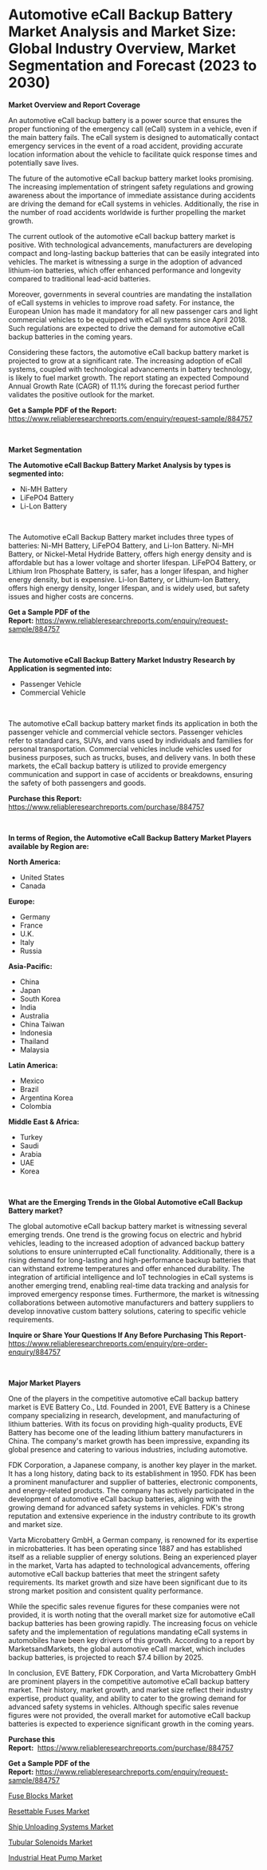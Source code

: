 <p><h1>Automotive eCall Backup Battery Market Analysis and Market Size: Global Industry Overview, Market Segmentation and Forecast (2023 to 2030)</h1></p><p><strong>Market Overview and Report Coverage</strong></p>
<p><p>An automotive eCall backup battery is a power source that ensures the proper functioning of the emergency call (eCall) system in a vehicle, even if the main battery fails. The eCall system is designed to automatically contact emergency services in the event of a road accident, providing accurate location information about the vehicle to facilitate quick response times and potentially save lives.</p><p>The future of the automotive eCall backup battery market looks promising. The increasing implementation of stringent safety regulations and growing awareness about the importance of immediate assistance during accidents are driving the demand for eCall systems in vehicles. Additionally, the rise in the number of road accidents worldwide is further propelling the market growth.</p><p>The current outlook of the automotive eCall backup battery market is positive. With technological advancements, manufacturers are developing compact and long-lasting backup batteries that can be easily integrated into vehicles. The market is witnessing a surge in the adoption of advanced lithium-ion batteries, which offer enhanced performance and longevity compared to traditional lead-acid batteries.</p><p>Moreover, governments in several countries are mandating the installation of eCall systems in vehicles to improve road safety. For instance, the European Union has made it mandatory for all new passenger cars and light commercial vehicles to be equipped with eCall systems since April 2018. Such regulations are expected to drive the demand for automotive eCall backup batteries in the coming years.</p><p>Considering these factors, the automotive eCall backup battery market is projected to grow at a significant rate. The increasing adoption of eCall systems, coupled with technological advancements in battery technology, is likely to fuel market growth. The report stating an expected Compound Annual Growth Rate (CAGR) of 11.1% during the forecast period further validates the positive outlook for the market.</p></p>
<p><strong>Get a Sample PDF of the Report:</strong> <a href="https://www.reliableresearchreports.com/enquiry/request-sample/884757">https://www.reliableresearchreports.com/enquiry/request-sample/884757</a></p>
<p>&nbsp;</p>
<p><strong>Market Segmentation</strong></p>
<p><strong>The Automotive eCall Backup Battery Market Analysis by types is segmented into:</strong></p>
<p><ul><li>Ni-MH Battery</li><li>LiFePO4 Battery</li><li>Li-Lon Battery</li></ul></p>
<p>&nbsp;</p>
<p><p>The Automotive eCall Backup Battery market includes three types of batteries: Ni-MH Battery, LiFePO4 Battery, and Li-Ion Battery. Ni-MH Battery, or Nickel-Metal Hydride Battery, offers high energy density and is affordable but has a lower voltage and shorter lifespan. LiFePO4 Battery, or Lithium Iron Phosphate Battery, is safer, has a longer lifespan, and higher energy density, but is expensive. Li-Ion Battery, or Lithium-Ion Battery, offers high energy density, longer lifespan, and is widely used, but safety issues and higher costs are concerns.</p></p>
<p><strong>Get a Sample PDF of the Report:</strong>&nbsp;<a href="https://www.reliableresearchreports.com/enquiry/request-sample/884757">https://www.reliableresearchreports.com/enquiry/request-sample/884757</a></p>
<p>&nbsp;</p>
<p><strong>The Automotive eCall Backup Battery Market Industry Research by Application is segmented into:</strong></p>
<p><ul><li>Passenger Vehicle</li><li>Commercial Vehicle</li></ul></p>
<p>&nbsp;</p>
<p><p>The automotive eCall backup battery market finds its application in both the passenger vehicle and commercial vehicle sectors. Passenger vehicles refer to standard cars, SUVs, and vans used by individuals and families for personal transportation. Commercial vehicles include vehicles used for business purposes, such as trucks, buses, and delivery vans. In both these markets, the eCall backup battery is utilized to provide emergency communication and support in case of accidents or breakdowns, ensuring the safety of both passengers and goods.</p></p>
<p><strong>Purchase this Report:</strong>&nbsp; <a href="https://www.reliableresearchreports.com/purchase/884757">https://www.reliableresearchreports.com/purchase/884757</a></p>
<p>&nbsp;</p>
<p><strong>In terms of Region, the Automotive eCall Backup Battery Market Players available by Region are:</strong></p>
<p>
    <p> <strong> North America: </strong>
        <ul>
            <li>United States</li>
            <li>Canada</li>
        </ul>
        </p> 
    <p> <strong> Europe: </strong>
        <ul>
            <li>Germany</li>
            <li>France</li>
            <li>U.K.</li>
            <li>Italy</li>
            <li>Russia</li>
        </ul>
        </p> 
    <p> <strong> Asia-Pacific: </strong>
        <ul>
            <li>China</li>
            <li>Japan</li>
            <li>South Korea</li>
            <li>India</li>
            <li>Australia</li>
            <li>China Taiwan</li>
            <li>Indonesia</li>
            <li>Thailand</li>
            <li>Malaysia</li>
        </ul>
        </p> 
    <p> <strong> Latin America: </strong>
        <ul>
            <li>Mexico</li>
            <li>Brazil</li>
            <li>Argentina Korea</li>
            <li>Colombia</li>
        </ul>
        </p> 
    <p> <strong> Middle East & Africa: </strong>
        <ul>
            <li>Turkey</li>
            <li>Saudi</li>
            <li>Arabia</li>
            <li>UAE</li>
            <li>Korea</li>
        </ul>
    </p>
    </p>
<p>&nbsp;</p>
<p><strong>What are the Emerging Trends in the Global Automotive eCall Backup Battery market?</strong></p>
<p><p>The global automotive eCall backup battery market is witnessing several emerging trends. One trend is the growing focus on electric and hybrid vehicles, leading to the increased adoption of advanced backup battery solutions to ensure uninterrupted eCall functionality. Additionally, there is a rising demand for long-lasting and high-performance backup batteries that can withstand extreme temperatures and offer enhanced durability. The integration of artificial intelligence and IoT technologies in eCall systems is another emerging trend, enabling real-time data tracking and analysis for improved emergency response times. Furthermore, the market is witnessing collaborations between automotive manufacturers and battery suppliers to develop innovative custom battery solutions, catering to specific vehicle requirements.</p></p>
<p><strong>Inquire or Share Your Questions If Any Before Purchasing This Report</strong>- <a href="https://www.reliableresearchreports.com/enquiry/pre-order-enquiry/884757">https://www.reliableresearchreports.com/enquiry/pre-order-enquiry/884757</a></p>
<p>&nbsp;</p>
<p><strong>Major Market Players</strong></p>
<p><p>One of the players in the competitive automotive eCall backup battery market is EVE Battery Co., Ltd. Founded in 2001, EVE Battery is a Chinese company specializing in research, development, and manufacturing of lithium batteries. With its focus on providing high-quality products, EVE Battery has become one of the leading lithium battery manufacturers in China. The company's market growth has been impressive, expanding its global presence and catering to various industries, including automotive.</p><p>FDK Corporation, a Japanese company, is another key player in the market. It has a long history, dating back to its establishment in 1950. FDK has been a prominent manufacturer and supplier of batteries, electronic components, and energy-related products. The company has actively participated in the development of automotive eCall backup batteries, aligning with the growing demand for advanced safety systems in vehicles. FDK's strong reputation and extensive experience in the industry contribute to its growth and market size.</p><p>Varta Microbattery GmbH, a German company, is renowned for its expertise in microbatteries. It has been operating since 1887 and has established itself as a reliable supplier of energy solutions. Being an experienced player in the market, Varta has adapted to technological advancements, offering automotive eCall backup batteries that meet the stringent safety requirements. Its market growth and size have been significant due to its strong market position and consistent quality performance.</p><p>While the specific sales revenue figures for these companies were not provided, it is worth noting that the overall market size for automotive eCall backup batteries has been growing rapidly. The increasing focus on vehicle safety and the implementation of regulations mandating eCall systems in automobiles have been key drivers of this growth. According to a report by MarketsandMarkets, the global automotive eCall market, which includes backup batteries, is projected to reach $7.4 billion by 2025.</p><p>In conclusion, EVE Battery, FDK Corporation, and Varta Microbattery GmbH are prominent players in the competitive automotive eCall backup battery market. Their history, market growth, and market size reflect their industry expertise, product quality, and ability to cater to the growing demand for advanced safety systems in vehicles. Although specific sales revenue figures were not provided, the overall market for automotive eCall backup batteries is expected to experience significant growth in the coming years.</p></p>
<p><strong>Purchase this Report:</strong>&nbsp;&nbsp;<a href="https://www.reliableresearchreports.com/purchase/884757">https://www.reliableresearchreports.com/purchase/884757</a></p>
<p></p>
<p><strong>Get a Sample PDF of the Report:</strong>&nbsp;<a href="https://www.reliableresearchreports.com/enquiry/request-sample/884757">https://www.reliableresearchreports.com/enquiry/request-sample/884757</a></p>
<p><p><a href="https://medium.com/@suryayadavrp23/fuse-blocks-nbsp-market-focuses-on-market-share-size-and-projected-forecast-till-2030-b0be2de16d55">Fuse Blocks Market</a></p><p><a href="https://medium.com/@react.shoe.mask/resettable-fuses-market-report-reveals-the-latest-trends-and-growth-opportunities-of-this-market-1c75327cc337">Resettable Fuses Market</a></p><p><a href="https://www.linkedin.com/pulse/ship-unloading-systems-market-size-share-amp-trends-analysis-report-ukwuf/">Ship Unloading Systems Market</a></p><p><a href="https://www.linkedin.com/pulse/decoding-tubular-solenoids-market-deep-dive-latest-trends-segmentation-nsfmf/">Tubular Solenoids Market</a></p><p><a href="https://www.linkedin.com/pulse/industrial-heat-pump-market-size-growth-forecast-from-mizjf/">Industrial Heat Pump Market</a></p></p>